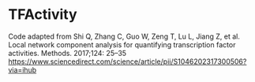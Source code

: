 # TFActivity

Code adapted from 
Shi Q, Zhang C, Guo W, Zeng T, Lu L, Jiang Z, et al. 
Local network component analysis for quantifying transcription factor activities. Methods. 2017;124: 25–35 
https://www.sciencedirect.com/science/article/pii/S1046202317300506?via=ihub
